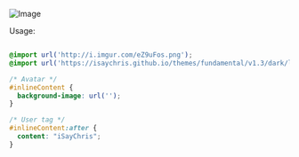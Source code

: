 ![Image](http://i.imgur.com/fqSzBA5.png)

Usage:
```CSS

@import url('http://i.imgur.com/eZ9uFos.png');
@import url('https://isaychris.github.io/themes/fundamental/v1.3/dark/layout.css');

/* Avatar */
#inlineContent {
  background-image: url('');
}

/* User tag */
#inlineContent:after {
  content: "iSayChris";
}
````
